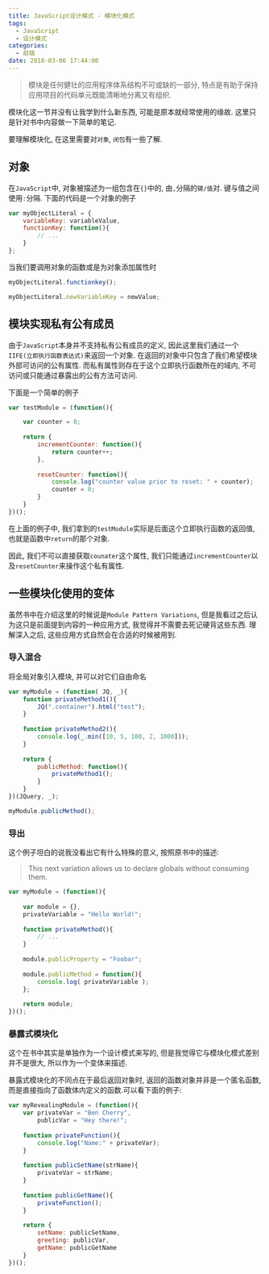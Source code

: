 ```yaml
---
title: JavaScript设计模式 - 模块化模式
tags:
  - JavaScript
  - 设计模式
categories:
  - 前端
date: 2018-03-06 17:44:00
---
```



> 模块是任何健壮的应用程序体系结构不可或缺的一部分, 特点是有助于保持应用项目的代码单元既能清晰地分离又有组织.

<!-- more -->
模块化这一节并没有让我学到什么新东西, 可能是原本就经常使用的缘故. 这里只是针对书中内容做一下简单的笔记.  

要理解模块化, 在这里需要对`对象`, `闭包`有一些了解.

## 对象
在`JavaScript`中, 对象被描述为一组包含在`{}`中的, 由`,`分隔的`键/值`对. 键与值之间使用`:`分隔. 下面的代码是一个对象的例子

```javascript
var myObjectLiteral = {
	variableKey: variableValue,
	functionKey: function(){
		// ...
	}
};
```

当我们要调用对象的函数或是为对象添加属性时

```javascript
myObjectLiteral.functionkey();

myObjectLiteral.newVariableKey = newValue;
```

## 模块实现私有公有成员
由于`JavaScript`本身并不支持私有公有成员的定义, 因此这里我们通过一个`IIFE(立即执行函数表达式)`来返回一个对象. 在返回的对象中只包含了我们希望模块外部可访问的公有属性. 而私有属性则存在于这个立即执行函数所在的域内, 不可访问或只能通过暴露出的公有方法可访问.  

下面是一个简单的例子

```javascript
var testModule = (function(){

	var counter = 0;
	
	return {
		incrementCounter: function(){
			return counter++;
		},
		
		resetCounter: function(){
			console.log("counter value prior to reset: " + counter);
			counter = 0;
		}
	}
})();
```

在上面的例子中, 我们拿到的`testModule`实际是后面这个立即执行函数的返回值, 也就是函数中`return`的那个对象.  

因此, 我们不可以直接获取`counater`这个属性, 我们只能通过`incrementCounter`以及`resetCounter`来操作这个私有属性.

## 一些模块化使用的变体
虽然书中在介绍这里的时候说是`Module Pattern Variations`, 但是我看过之后认为这只是前面提到内容的一种应用方式, 我觉得并不需要去死记硬背这些东西. 理解深入之后, 这些应用方式自然会在合适的时候被用到.  

### 导入混合
将全局对象引入模块, 并可以对它们自由命名
```javascript
var myModule = (function( JQ, _){
	function privateMethod1(){
		JQ(".container").html("test");
	}
	
	function privateMethod2(){
		console.log(_.min([10, 5, 100, 2, 1000]));
	}
	
	return {
		publicMethod: function(){
			privateMethod1();
		}
	}
})(JQuery, _);

myModule.publicMethod();
```

### 导出
这个例子坦白的说我没看出它有什么特殊的意义, 按照原书中的描述:  
> This next variation allows us to declare globals without consuming them.

```javascript
var myModule = (function(){
	
	var module = {},
	privateVariable = "Hello World!";
	
	function privateMethod(){
		// ...
	}
	
	module.publicProperty = "Foobar";
	
	module.publicMethod = function(){
		console.log( privateVariable );
	};
	
	return module;
})();
```



### 暴露式模块化
这个在书中其实是单独作为一个设计模式来写的, 但是我觉得它与模块化模式差别并不是很大, 所以作为一个变体来描述.  

暴露式模块化的不同点在于最后返回对象时, 返回的函数对象并非是一个匿名函数, 而是直接指向了函数体内定义的函数.可以看下面的例子:

```javascript
var myRevealingModule = (function(){
	var privateVar = "Ben Cherry",
		publicVar = "Hey there!";
		
	function privateFunction(){
		console.log("Name:" + privateVar);
	}
	
	function publicSetName(strName){
		privateVar = strName;
	}
	
	function publicGetName(){
		privateFunction();
	}
	
	return {
		setName: publicSetName,
		greeting: publicVar,
		getName: publicGetName
	}
})();
```
